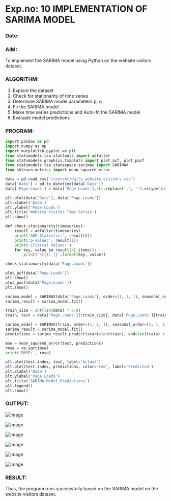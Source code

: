 # Exp.no: 10   IMPLEMENTATION OF SARIMA MODEL
### Date: 

### AIM:
To implement the SARIMA model using Python on the website visitors dataset.
### ALGORITHM:
1. Explore the dataset
2. Check for stationarity of time series
3. Determine SARIMA model parameters p, q
4. Fit the SARIMA model
5. Make time series predictions and Auto-fit the SARIMA model
6. Evaluate model predictions
### PROGRAM:
```py
import pandas as pd
import numpy as np
import matplotlib.pyplot as plt
from statsmodels.tsa.stattools import adfuller
from statsmodels.graphics.tsaplots import plot_acf, plot_pacf
from statsmodels.tsa.statespace.sarimax import SARIMAX
from sklearn.metrics import mean_squared_error

data = pd.read_csv('/content/daily_website_visitors.csv')
data['Date'] = pd.to_datetime(data['Date'])
data['Page.Loads'] = data['Page.Loads'].str.replace(',', '').astype(int)

plt.plot(data['Date'], data['Page.Loads'])
plt.xlabel('Date')
plt.ylabel('Page Loads')
plt.title('Website Visitor Time Series')
plt.show()

def check_stationarity(timeseries):
    result = adfuller(timeseries)
    print('ADF Statistic:', result[0])
    print('p-value:', result[1])
    print('Critical Values:')
    for key, value in result[4].items():
        print('\t{}: {}'.format(key, value))

check_stationarity(data['Page.Loads'])

plot_acf(data['Page.Loads'])
plt.show()
plot_pacf(data['Page.Loads'])
plt.show()

sarima_model = SARIMAX(data['Page.Loads'], order=(1, 1, 1), seasonal_order=(1, 1, 1, 12))
sarima_result = sarima_model.fit()

train_size = int(len(data) * 0.8)
train, test = data['Page.Loads'][:train_size], data['Page.Loads'][train_size:]

sarima_model = SARIMAX(train, order=(1, 1, 1), seasonal_order=(1, 1, 1, 12))
sarima_result = sarima_model.fit()
predictions = sarima_result.predict(start=len(train), end=len(train) + len(test) - 1, dynamic=False)

mse = mean_squared_error(test, predictions)
rmse = np.sqrt(mse)
print('RMSE:', rmse)

plt.plot(test.index, test, label='Actual')
plt.plot(test.index, predictions, color='red', label='Predicted')
plt.xlabel('Date')
plt.ylabel('Page Loads')
plt.title('SARIMA Model Predictions')
plt.legend()
plt.show()
```
### OUTPUT:
![image](https://github.com/user-attachments/assets/b81091c6-e894-4463-aba1-2693a2a2ba5a)

![image](https://github.com/user-attachments/assets/6529d7fd-9e90-4703-99b9-c68cf7acf7de)

![image](https://github.com/user-attachments/assets/917de829-ea0f-43b6-a784-a48a719074f8)

![image](https://github.com/user-attachments/assets/9c9938a4-5b1e-44ee-a9e0-b4723bae0213)

![image](https://github.com/user-attachments/assets/cd277c2a-cefa-4f27-942a-06559e5ec2b5)

![image](https://github.com/user-attachments/assets/ad9d75a9-7754-4a47-acda-f363be9a880d)

### RESULT:
Thus, the program runs successfully based on the SARIMA model on the website visitors dataset.
